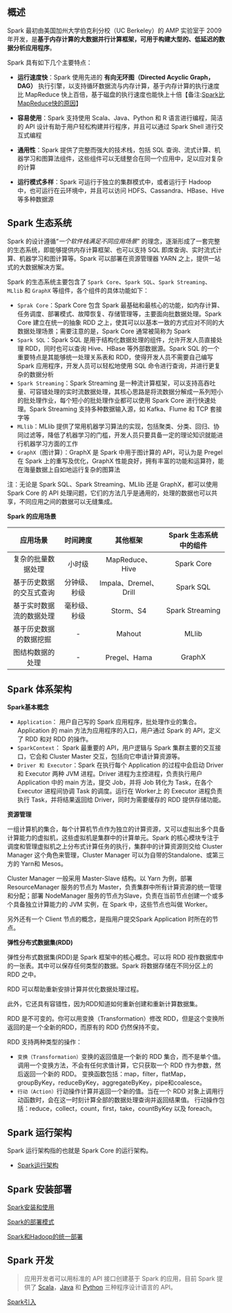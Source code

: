 ## 概述

Spark 最初由美国加州大学伯克利分校（UC Berkeley）的 AMP 实验室于 2009 年开发，是**基于内存计算的大数据并行计算框架，可用于构建大型的、低延迟的数据分析应用程序**。

Spark 具有如下几个主要特点：

- **运行速度快**：Spark 使用先进的 **有向无环图（Directed Acyclic Graph，DAG）** 执行引擎，以支持循环数据流与内存计算，基于内存计算的执行速度比 MapReduce 快上百倍，基于磁盘的执行速度也能快上十倍【备注:[Spark比MapReduce快的原因](Spark/Spark比MapReduce快的原因.md)】

- **容易使用**：Spark 支持使用 Scala、Java、Python 和 R 语言进行编程，简洁的 API 设计有助于用户轻松构建并行程序，并且可以通过 Spark Shell 进行交互式编程

- **通用性**：Spark 提供了完整而强大的技术栈，包括 SQL 查询、流式计算、机器学习和图算法组件，这些组件可以无缝整合在同一个应用中，足以应对复杂的计算

- **运行模式多样**：Spark 可运行于独立的集群模式中，或者运行于 Hadoop 中，也可运行在云环境中，并且可以访问 HDFS、Cassandra、HBase、Hive 等多种数据源

## Spark 生态系统

Spark 的设计遵循“*一个软件栈满足不同应用场景*” 的理念，逐渐形成了一套完整的生态系统，即能够提供内存计算框架、也可以支持 SQL 即席查询、实时流式计算、机器学习和图计算等。Spark 可以部署在资源管理器 YARN 之上，提供一站式的大数据解决方案。

Spark 的生态系统主要包含了 `Spark Core`、`Spark SQL`、`Spark Streaming`、`MLlib` 和 `GraphX` 等组件，各个组件的具体功能如下：

- `Sprak Core`：Spark Core  包含 Spark 最基础和最核心的功能，如内存计算、任务调度、部署模式、故障恢复、存储管理等，主要面向批数据处理。Spark Core 建立在统一的抽象 RDD 之上，使其可以以基本一致的方式应对不同的大数据处理场景；需要注意的是，Spark Core 通常被简称为 Spark
- `Spark SQL`：Spark SQL 是用于结构化数据处理的组件，允许开发人员直接处理 RDD，同时也可以查询 Hive、HBase 等外部数据源。Spark SQL 的一个重要特点是其能够统一处理关系表和 RDD，使得开发人员不需要自己编写 Spark 应用程序，开发人员可以轻松地使用 SQL 命令进行查询，并进行更复杂的数据分析
- `Spark Streaming`：Spark Streaming 是一种流计算框架，可以支持高吞吐量、可容错处理的实时流数据处理，其核心思路是将流数据分解成一系列短小的批处理作业，每个短小的批处理作业都可以使用 Spark Core 进行快速处理。Spark Streaming 支持多种数据输入源，如 Kafka、Flume 和 TCP 套接字等
- `MLlib`：MLlib 提供了常用机器学习算法的实现，包括聚类、分类、回归、协同过滤等，降低了机器学习的门槛，开发人员只要具备一定的理论知识就能进行机器学习方面的工作
- `GraphX`（图计算）：GraphX 是 Spark 中用于图计算的 API，可认为是 Pregel 在 Spark 上的重写及优化，GraphX 性能良好，拥有丰富的功能和运算符，能在海量数据上自如地运行复杂的图算法

注：无论是 Spark SQL、Spark Streaming、MLlib 还是 GraphX，都可以使用 Spark Core 的 API 处理问题，它们的方法几乎是通用的，处理的数据也可以共享，不同应用之间的数据可以无缝集成。

**Spark 的应用场景**

|         应用场景         |   时间跨度   |       其他框架        | Spark 生态系统中的组件 |
| :----------------------: | :----------: | :-------------------: | :--------------------: |
|    复杂的批量数据处理    |    小时级    |    MapReduce、Hive    |       Spark Core       |
| 基于历史数据的交互式查询 | 分钟级、秒级 | Impala、Dremel、Drill |       Spark SQL        |
| 基于实时数据流的数据处理 | 毫秒级、秒级 |       Storm、S4       |    Spark Streaming     |
|  基于历史数据的数据挖掘  |      -       |        Mahout         |         MLlib          |
|     图结构数据的处理     |      -       |     Pregel、Hama      |         GraphX         |

## Spark 体系架构

**Spark基本概念**

- `Application`： 用户自己写的 Spark 应用程序，批处理作业的集合。Application 的 main 方法为应用程序的入口，用户通过 Spark 的 API，定义了 RDD 和对 RDD 的操作。
- `SparkContext`： Spark 最重要的 API，用户逻辑与 Spark 集群主要的交互接口，它会和 Cluster Master 交互，包括向它申请计算资源等。
- `Driver 和 Executor`：Spark 在执行每个 Application 的过程中会启动 Driver 和 Executor 两种 JVM 进程。Driver 进程为主控进程，负责执行用户 Application 中的 main 方法，提交 Job，并将 Job 转化为 Task，在各个 Executor 进程间协调 Task 的调度。运行在 Worker上 的 Executor 进程负责执行 Task，并将结果返回给 Driver，同时为需要缓存的 RDD 提供存储功能。

**资源管理**

一组计算机的集合，每个计算机节点作为独立的计算资源，又可以虚拟出多个具备计算能力的虚拟机，这些虚拟机是集群中的计算单元。Spark 的核心模块专注于调度和管理虚拟机之上分布式计算任务的执行，集群中的计算资源则交给 Cluster Manager 这个角色来管理，Cluster Manager 可以为自带的Standalone、或第三方的 Yarn和 Mesos。

Cluster Manager 一般采用 Master-Slave 结构。以 Yarn 为例，部署 ResourceManager 服务的节点为 Master，负责集群中所有计算资源的统一管理和分配；部署 NodeManager 服务的节点为Slave，负责在当前节点创建一个或多个具备独立计算能力的 JVM 实例，在 Spark 中，这些节点也叫做 Worker。

另外还有一个 Client 节点的概念，是指用户提交Spark Application 时所在的节点。

**弹性分布式数据集(RDD)**

弹性分布式数据集(RDD)是 Spark 框架中的核心概念。可以将 RDD 视作数据库中的一张表。其中可以保存任何类型的数据。Spark 将数据存储在不同分区上的 RDD 之中。

RDD 可以帮助重新安排计算并优化数据处理过程。

此外，它还具有容错性，因为RDD知道如何重新创建和重新计算数据集。

RDD 是不可变的。你可以用变换（Transformation）修改 RDD，但是这个变换所返回的是一个全新的RDD，而原有的 RDD 仍然保持不变。

RDD 支持两种类型的操作：

- `变换（Transformation）`变换的返回值是一个新的 RDD 集合，而不是单个值。调用一个变换方法，不会有任何求值计算，它只获取一个 RDD 作为参数，然后返回一个新的 RDD。 变换函数包括：map，filter，flatMap，groupByKey，reduceByKey，aggregateByKey，pipe和coalesce。
- `行动（Action）`行动操作计算并返回一个新的值。当在一个 RDD 对象上调用行动函数时，会在这一时刻计算全部的数据处理查询并返回结果值。 行动操作包括：reduce，collect，count，first，take，countByKey 以及 foreach。

## Spark 运行架构

Spark 运行架构指的也就是 Spark Core 的运行架构。

- [Spark运行架构](Spark/Spark运行架构.md) 

## Spark 安装部署

 [Spark安装和使用](Spark/Spark安装和使用.md) 

 [Spark的部署模式](Spark/Spark的部署模式.md) 

 [Spark和Hadoop的统一部署](Spark/Spark和Hadoop的统一部署.md) 

## Spark 开发

> 应用开发者可以用标准的 API 接口创建基于 Spark 的应用，目前 Spark 提供了 [Scala](https://link.juejin.im/?target=http%3A%2F%2Fspark.apache.org%2Fdocs%2Flatest%2Fapi%2Fscala%2Findex.html%23org.apache.spark.package)，[Java](https://link.juejin.im/?target=http%3A%2F%2Fspark.apache.org%2Fdocs%2Flatest%2Fapi%2Fjava%2Findex.html"Java") 和 [Python](https://link.juejin.im/?target=http%3A%2F%2Fspark.apache.org%2Fdocs%2Flatest%2Fapi%2Fpython%2Findex.html"Python") 三种程序设计语言的 API。

 [Spark引入](Spark/Spark引入.md) 

